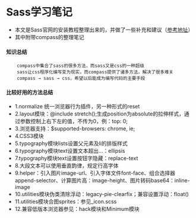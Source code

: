 # Sass学习笔记

* 本文是Sass官网的安装教程整理出来的，并做了一些补充和建议（[参考地址](https://www.sass.hk/skill/koala-app.html "Sass安装")）
* 其中附带compass的整理笔记

#### 知识总结

        compass中集合了sass的很多方法，而sass又是css的一种超级
        sass让css程序化编写变为现实，而compass提供了诸多方法，解决了很多难关
        compass → sass → css，希望以后能成为编写代码的主要手段

#### 比较好用的方法总结

* 1.normalize 统一浏览器行为插件，另一种形式的reset
* 2.layout模块：@include stretch();生成position为absolute的拉伸样式，通过参数控制上右下左的值，不传为0，例：top: 0;
* 3.浏览器支持：$supported-browsers: chrome, ie;
* 4.CSS3模块
* 5.typography模块lists设置父元素及li的排版样式
* 6.typography模块text设置文本超出...：ellipsis
* 7.typography模块text设置按钮字隐藏：replace-text
* 8.大段文本可以使用垂直韵律，规定行高字体
* 9.helper：引入图片image-url、引入字体文件font-face、组合选择器append-selector、计算图片高：image-height、图片转码base64：inline-image
* 10.utilities模块伪类清除浮动：legacy-pie-clearfix；兼容设置浮动：float()
* 11.utilities模块合图sprites：参见_icon.scss
* 12.兼容低版本浏览器参见：hack模块和Minimum模块